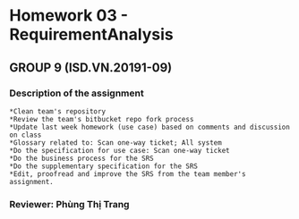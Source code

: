# Homework 03 - RequirementAnalysis #
## GROUP 9 (ISD.VN.20191-09) ##

### Description of the assignment ###
    *Clean team's repository
    *Review the team's bitbucket repo fork process
    *Update last week homework (use case) based on comments and discussion on class
    *Glossary related to: Scan one-way ticket; All system
    *Do the specification for use case: Scan one-way ticket
    *Do the business process for the SRS
    *Do the supplementary specification for the SRS
    *Edit, proofread and improve the SRS from the team member's assignment.
### Reviewer: **Phùng Thị Trang**  ###


